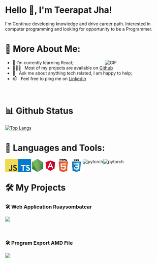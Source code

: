 #  Hello 👋, I'm Teerapat Jha!

I'm Continue developing knowledge and drive career path. Interested in computer programming and looking for opportunity to be a Programmer.


# 🧐  More About Me:
<img align="right" alt="GIF" src="https://raw.githubusercontent.com/rahul-jha98/rahul-jha98/main/techstack.gif" width="180px"/>

- 🌱  I’m currently learning React;
- 👨🏻‍💻 &nbsp; Most of my projects are available on [Github](https://github.com/titlebuu?tab=repositories)
- 💬 &nbsp; Ask me about anything tech related, I am happy to help;
- 📫 &nbsp; Feel free to ping me on [LinkedIn](https://www.linkedin.com/in/teerapat-wongsa-521759204/)

<br>

# 📊 Github Status
[![Top Langs](https://github-readme-stats.vercel.app/api/top-langs/?username=titlebuu&layout=compact)](https://github.com/titlebuu/github-readme-stats)


# 🔨 Languages and Tools:
<img align="left" src="https://raw.githubusercontent.com/github/explore/80688e429a7d4ef2fca1e82350fe8e3517d3494d/topics/javascript/javascript.png" alt="pytorch" height="42px"/>
<img align="left" src="https://raw.githubusercontent.com/github/explore/80688e429a7d4ef2fca1e82350fe8e3517d3494d/topics/typescript/typescript.png" alt="pytorch" height="42px"/>
<img align="left" src="https://raw.githubusercontent.com/github/explore/80688e429a7d4ef2fca1e82350fe8e3517d3494d/topics/nodejs/nodejs.png" alt="pytorch" height="42px"/>
<img align="left" src="https://raw.githubusercontent.com/github/explore/80688e429a7d4ef2fca1e82350fe8e3517d3494d/topics/angular/angular.png" alt="pytorch" height="42px"/>
<img align="left" src="https://raw.githubusercontent.com/github/explore/80688e429a7d4ef2fca1e82350fe8e3517d3494d/topics/html/html.png" alt="pytorch" height="42px"/>
<img align="left" src="https://raw.githubusercontent.com/github/explore/80688e429a7d4ef2fca1e82350fe8e3517d3494d/topics/css/css.png" alt="pytorch" height="42px"/>
<img align="left" src="https://upload.wikimedia.org/wikipedia/commons/2/2d/Visual_Studio_Code_1.18_icon.svg" alt="pytorch" height="42px"/>
<img align="left" src="https://miro.medium.com/max/1024/1*fVBL9mtLJmHIH6YpU7WvHQ.png" alt="pytorch" height="42px"/>

<br>
<br>

# 🛠️ My Projects
  ### 🛠️ Web Application Ruaysombatcar
  <a href="https://github.com/titlebuu/car2hand"><img src="https://image.flaticon.com/icons/png/512/977/977479.png" height="68" align="left"></a> <br><br><br>

  ### 🛠️ Program Export AMD File
  <a href="https://github.com/titlebuu/programhr"><img src="https://image.flaticon.com/icons/png/512/2942/2942707.png" height="68" align="left"></a>
 
